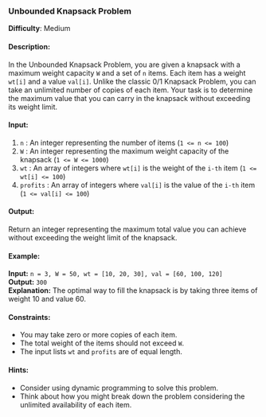 ### Unbounded Knapsack Problem

**Difficulty**: Medium

#### Description:

In the Unbounded Knapsack Problem, you are given a knapsack with a maximum weight capacity `W` and a set of `n` items.
Each item has a weight `wt[i]` and a value `val[i]`. Unlike the classic 0/1 Knapsack Problem, you can take an unlimited
number of copies of each item. Your task is to determine the maximum value that you can carry in the knapsack without
exceeding its weight limit.

#### Input:

1. `n` : An integer representing the number of items (`1 <= n <= 100`)
2. `W` : An integer representing the maximum weight capacity of the knapsack (`1 <= W <= 1000`)
3. `wt` : An array of integers where `wt[i]` is the weight of the `i-th` item (`1 <= wt[i] <= 100`)
4. `profits` : An array of integers where `val[i]` is the value of the `i-th` item (`1 <= val[i] <= 100`)

#### Output:

Return an integer representing the maximum total value you can achieve without exceeding the weight limit of the
knapsack.

#### Example:

**Input:** `n = 3, W = 50, wt = [10, 20, 30], val = [60, 100, 120]`  
**Output:** `300`  
**Explanation:** The optimal way to fill the knapsack is by taking three items of weight 10 and value 60.

#### Constraints:

- You may take zero or more copies of each item.
- The total weight of the items should not exceed `W`.
- The input lists `wt` and `profits` are of equal length.

#### Hints:

- Consider using dynamic programming to solve this problem.
- Think about how you might break down the problem considering the unlimited availability of each item.


